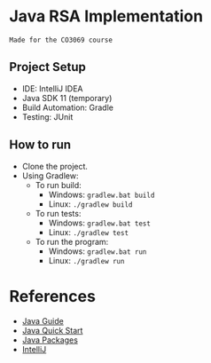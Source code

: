 # Java RSA Implementation
    Made for the CO3069 course
## Project Setup
  - IDE: IntelliJ IDEA
  - Java SDK 11 (temporary)
  - Build Automation: Gradle
  - Testing: JUnit

## How to run
  - Clone the project.
  - Using Gradlew:
    - To run build:
      - Windows: `gradlew.bat build`
      - Linux: `./gradlew build`
    - To run tests:
      - Windows: `gradlew.bat test`
      - Linux: `./gradlew test`
    - To run the program:
        - Windows: `gradlew.bat run`
        - Linux: `./gradlew run`

# References
  - [Java Guide](https://www.baeldung.com/java-tutorial)
  - [Java Quick Start](https://www.baeldung.com/get-started-with-java-series)
  - [Java Packages](https://www.baeldung.com/java-packages) 
  - [IntelliJ](https://www.jetbrains.com/help/idea/getting-started-with-gradle.html)